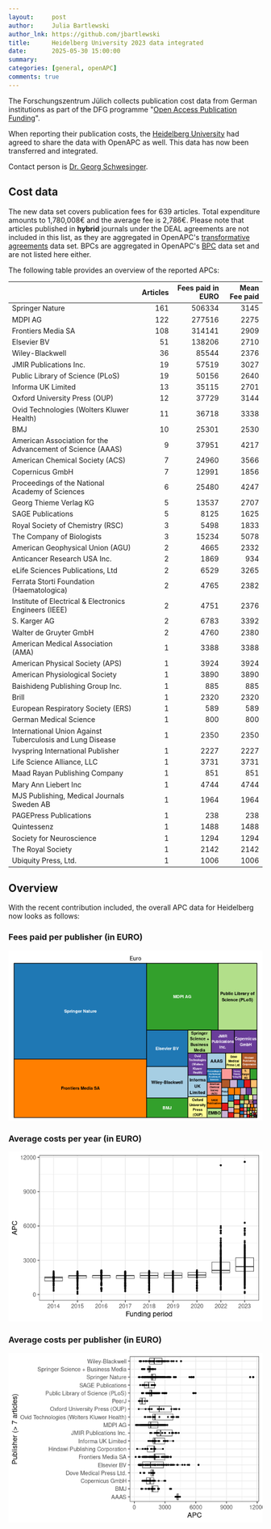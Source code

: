 ```yaml
---
layout:     post
author:     Julia Bartlewski
author_lnk: https://github.com/jbartlewski
title:      Heidelberg University 2023 data integrated
date:       2025-05-30 15:00:00
summary:    
categories: [general, openAPC]
comments: true
---
```





The Forschungszentrum Jülich collects publication cost data from German institutions as part of the DFG programme "[Open Access Publication Funding](https://www.fz-juelich.de/en/zb/open-science/open-access/monitoring-dfg-oa-publication-funding)".

When reporting their publication costs, the [Heidelberg University](https://www.uni-heidelberg.de) had agreed to share the data with OpenAPC as well. This data has now been transferred and integrated.

Contact person is [Dr. Georg Schwesinger](mailto:publikationsfonds@ub.uni-heidelberg.de).

## Cost data



The new data set covers publication fees for 639 articles. Total expenditure amounts to 1,780,008€ and the average fee is 2,786€. Please note that articles published in **hybrid** journals under the DEAL agreements are not included in this list, as they are aggregated in OpenAPC's [transformative agreements](https://github.com/OpenAPC/openapc-de/tree/master/data/transformative_agreements) data set. BPCs are aggregated in OpenAPC's [BPC](https://github.com/OpenAPC/openapc-de/blob/master/data/bpc.csv) data set and are not listed here either.

The following table provides an overview of the reported APCs: 



|                                                           | Articles| Fees paid in EURO| Mean Fee paid|
|:----------------------------------------------------------|--------:|-----------------:|-------------:|
|Springer Nature                                            |      161|            506334|          3145|
|MDPI AG                                                    |      122|            277516|          2275|
|Frontiers Media SA                                         |      108|            314141|          2909|
|Elsevier BV                                                |       51|            138206|          2710|
|Wiley-Blackwell                                            |       36|             85544|          2376|
|JMIR Publications Inc.                                     |       19|             57519|          3027|
|Public Library of Science (PLoS)                           |       19|             50156|          2640|
|Informa UK Limited                                         |       13|             35115|          2701|
|Oxford University Press (OUP)                              |       12|             37729|          3144|
|Ovid Technologies (Wolters Kluwer Health)                  |       11|             36718|          3338|
|BMJ                                                        |       10|             25301|          2530|
|American Association for the Advancement of Science (AAAS) |        9|             37951|          4217|
|American Chemical Society (ACS)                            |        7|             24960|          3566|
|Copernicus GmbH                                            |        7|             12991|          1856|
|Proceedings of the National Academy of Sciences            |        6|             25480|          4247|
|Georg Thieme Verlag KG                                     |        5|             13537|          2707|
|SAGE Publications                                          |        5|              8125|          1625|
|Royal Society of Chemistry (RSC)                           |        3|              5498|          1833|
|The Company of Biologists                                  |        3|             15234|          5078|
|American Geophysical Union (AGU)                           |        2|              4665|          2332|
|Anticancer Research USA Inc.                               |        2|              1869|           934|
|eLife Sciences Publications, Ltd                           |        2|              6529|          3265|
|Ferrata Storti Foundation (Haematologica)                  |        2|              4765|          2382|
|Institute of Electrical & Electronics Engineers (IEEE)     |        2|              4751|          2376|
|S. Karger AG                                               |        2|              6783|          3392|
|Walter de Gruyter GmbH                                     |        2|              4760|          2380|
|American Medical Association (AMA)                         |        1|              3388|          3388|
|American Physical Society (APS)                            |        1|              3924|          3924|
|American Physiological Society                             |        1|              3890|          3890|
|Baishideng Publishing Group Inc.                           |        1|               885|           885|
|Brill                                                      |        1|              2320|          2320|
|European Respiratory Society (ERS)                         |        1|               589|           589|
|German Medical Science                                     |        1|               800|           800|
|International Union Against Tuberculosis and Lung Disease  |        1|              2350|          2350|
|Ivyspring International Publisher                          |        1|              2227|          2227|
|Life Science Alliance, LLC                                 |        1|              3731|          3731|
|Maad Rayan Publishing Company                              |        1|               851|           851|
|Mary Ann Liebert Inc                                       |        1|              4744|          4744|
|MJS Publishing, Medical Journals Sweden AB                 |        1|              1964|          1964|
|PAGEPress Publications                                     |        1|               238|           238|
|Quintessenz                                                |        1|              1488|          1488|
|Society for Neuroscience                                   |        1|              1294|          1294|
|The Royal Society                                          |        1|              2142|          2142|
|Ubiquity Press, Ltd.                                       |        1|              1006|          1006|



## Overview

With the recent contribution included, the overall APC data for Heidelberg now looks as follows:

### Fees paid per publisher (in EURO)

![plot of chunk tree_heidelberg_2025_05_30_full](/figure/tree_heidelberg_2025_05_30_full-1.png)

###  Average costs per year (in EURO)

![plot of chunk box_heidelberg_2025_05_30_year_full](/figure/box_heidelberg_2025_05_30_year_full-1.png)

###  Average costs per publisher (in EURO)

![plot of chunk box_heidelberg_2025_05_30_publisher_full](/figure/box_heidelberg_2025_05_30_publisher_full-1.png)
